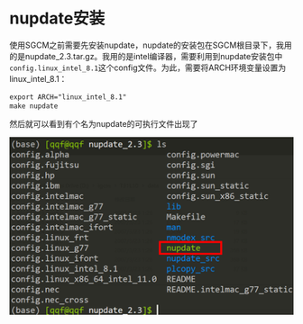 # nupdate安装

使用SGCM之前需要先安装nupdate，nupdate的安装包在SGCM根目录下，我用的是nupdate_2.3.tar.gz。我用的是intel编译器，需要利用到nupdate安装包中`config.linux_intel_8.1`这个config文件。为此，需要将ARCH环境变量设置为linux_intel_8.1：

```shell
export ARCH="linux_intel_8.1"
make nupdate
```

然后就可以看到有个名为nupdate的可执行文件出现了

![](./001.png)


